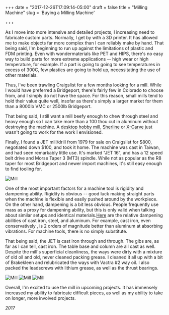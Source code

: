 +++
date = "2017-12-26T17:09:14-05:00"
draft = false
title = "Milling Machine"
slug = 'Buying a Milling Machine'

+++

As I move into more intensive and detailed projects, I increasing need to fabricate custom parts. Normally, I get by with a 3D printer. It has allowed me to make objects far more complex than I can reliably make by hand. That being said, I'm beginning to run up against the limitations of plastic and FDM printing. Even with wondermaterials like PET and HIPS, there's no easy way to build parts for more extreme applications -- high wear or high temperature, for example. If a part is going to going to see temperatures in excess of 300C, few plastics are going to hold up, necessitating the use of other materials.

Thus, I've been trawling Craigslist for a few months looking for a mill. While I would have preferred a Bridgeport, there's fairly few in Colorado to choose from, and I simply do not have the space. For this reason, small mills tend to hold their value quite well, insofar as there's simply a larger market for them than a 8000lb VMC or 2500lb Bridgeport.

That being said, I still want a mill beefy enough to chew through steel and heavy enough so I can take more than a 100 thou cut in aluminum without destroying the machine. A [desktop hobby mill](https://www.harborfreight.com/two-speed-variable-bench-mill-drill-machine-44991.html), [Sherline](https://sherline.com/) or [X-Carve](https://www.inventables.com/technologies/x-carve) just wasn't going to work for the work I envisioned.

Finally, I found a JET mill/drill from 1979 for sale on Craigslist for $800, negotiated down $100, and took it home. The machine was cast in Taiwan, and had seen remarkably little use. It's marked "JET 16", and has a 12 speed belt drive and Morse Taper 3 (MT3) spindle. While not as popular as the R8 taper for most Bridgeport and newer import machines, it's still easy enough to find tooling for.

![Mill][main]

One of the most important factors for a machine tool is rigidity and dampening ability. Rigidity is obvious -- good luck making straight parts when the machine is flexible and easily pushed around by the workpiece. On the other hand, dampening is a bit less obvious. People frequently use mass as a proxy for dampening ability, but this is only valid when talking about similar setups and identical materials.[Here](http://www.atlasfdry.com/grayiron-damping.htm) are the relative dampening abilities of cast iron, steel, and aluminum. For example, cast iron, even conservatively , is 2 orders of magnitude better than aluminum at absorbing vibrations. For machine tools, there is no simply substitute.

That being said, the JET is cast iron through and through. The gibs are, as far as I can tell, cast iron. The table base and column are all cast as well. Despite the mill's superficial cleanliness, the ways were dirty with a mixture of old oil and old, never cleaned packing grease. I cleaned it all up with a bit of Brakekleen and relubricated the ways with Vactra #2 way oil. I also packed the leadscrews with lithium grease, as well as the thrust bearings.

![Mill][cleanways]
![Mill][table]
![Mill][table2]

Overall, I'm excited to use the mill in upcoming projects. It has immensely increased my ability to fabricate difficult pieces, as well as my ability to take on longer, more involved projects. 

*2017*

[main]: /img/mill/IMG_0558.JPG
[cleanways]: /img/mill/IMG_0547.JPG
[table]: /img/mill/IMG_0548.JPG
[table2]: /img/mill/IMG_0549.JPG